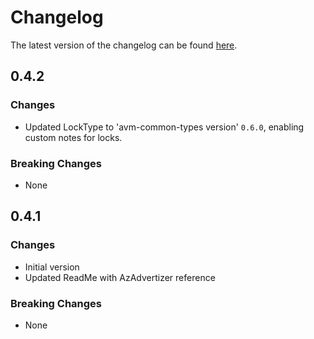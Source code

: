 # Changelog

The latest version of the changelog can be found [here](https://github.com/Azure/bicep-registry-modules/blob/main/avm/res/compute/disk-encryption-set/CHANGELOG.md).

## 0.4.2

### Changes

- Updated LockType to 'avm-common-types version' `0.6.0`, enabling custom notes for locks.

### Breaking Changes

- None

## 0.4.1

### Changes

- Initial version
- Updated ReadMe with AzAdvertizer reference

### Breaking Changes

- None
